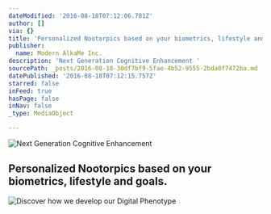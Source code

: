 ```yaml
---
dateModified: '2016-08-18T07:12:06.781Z'
author: []
via: {}
title: 'Personalized Nootorpics based on your biometrics, lifestyle and goals.'
publisher:
  name: Modern AlkaMe Inc.
description: 'Next Generation Cognitive Enhancement '
sourcePath: _posts/2016-08-18-30df7bf9-5fae-4b52-9555-2bda0f7472ba.md
datePublished: '2016-08-18T07:12:15.757Z'
starred: false
inFeed: true
hasPage: false
inNav: false
_type: MediaObject

---
```

![Next Generation Cognitive Enhancement ](https://the-grid-user-content.s3-us-west-2.amazonaws.com/648ce3f9-6e96-4294-be2e-85670fc65499.jpg)

## Personalized Nootorpics based on your biometrics, lifestyle and goals.
![Discover how we develop our Digital Phenotype ](https://the-grid-user-content.s3-us-west-2.amazonaws.com/98d60fc6-cf48-42a1-8233-18721dcfcbb7.jpg)